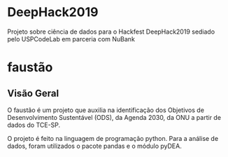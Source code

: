 # DeepHack2019
Projeto sobre ciência de dados para o Hackfest DeepHack2019 sediado pelo USPCodeLab em parceria com NuBank


# faustão

## Visão Geral
O faustão é um projeto que auxilia na identificação dos Objetivos de Desenvolvimento Sustentável (ODS), da Agenda 2030, da ONU a partir de dados do TCE-SP. 

O projeto é feito na linguagem de programação python. Para a análise de dados, foram utilizados o pacote pandas e o módulo pyDEA.




